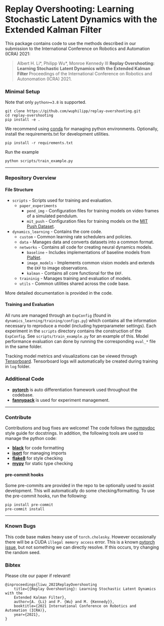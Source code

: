 # Replay Overshooting: Learning Stochastic Latent Dynamics with the Extended Kalman Filter

This package contains code to use the methods described in our submission to the International
Conference on Robotics and Automation (ICRA) 2021:

<blockquote>
    Albert H. Li*, Philipp Wu*, Monroe Kennedy III
    <strong>
         Replay Overshooting: Learning Stochastic Latent
         Dynamics with the Extended Kalman Filter
    </strong>
    Proceedings of the International Conference on Robotics and Autonomation
    (ICRA) 2021.
</blockquote>

### Minimal Setup
Note that only `python>=3.8` is supported.

```
git clone https://github.com/wuphilipp/replay-overshooting.git
cd replay-overshooting
pip install -e .
```

We recommend using [conda](https://docs.conda.io/en/latest/) for managing python
environments. Optionally, install the requirements.txt for development utilities.
```
pip install -r requirements.txt
```

Run the example
```
python scripts/train_example.py
```

---

### Repository Overview

#### File Structure
 * `scripts` - Scripts used for training and evaluation.
   * `paper_experiments`
     * `pend_img` - Configuration files for training models on video frames of a
     simulated pendulum.
     * `mit_push` - Configuration files for training models on the [MIT Push Dataset](https://mcube.mit.edu/push-dataset/index.html).
 * `dynamics_learning` - Contains the core code.
   * `custom` - Common learning rate schedulers and policies.
   * `data` - Manages data and converts datasets into a common format.
   * `networks` - Contains all code for creating neural dynamics models.
     * `baseline` - Includes implementations of baseline models from
     [PlaNet](https://planetrl.github.io/).
     * `image_models` - Implements common vision models and extends the `EKF` to
     image observations.
     * `kalman` - Contains all core functional for the `EKF`.
   * `traininig` - Manages training and evaluation of models.
   * `utils` - Common utilities shared across the code base.

More detailed documentation is provided in the code.

#### Training and Evaluation
All runs are managed through an `ExpConfig` (found in
`dynamics_learning/training/configs.py`) which contains all the information
necessary to reproduce a model (including hyperparameter settings). Each
experiment in the `scripts` directory contains the
construction of the `ExpConfig`. See `scripts/train_example.py` for an example
of this. Model performance evaluation can done by running the corresponding
`eval_*` file in the same folder.

Tracking model metrics and visualizations can be viewed through
[Tensorboard](https://www.tensorflow.org/tensorboard). Tensorboard logs will
automatically be created during training in `log` folder.


### Additional Code

- **[pytorch](https://pytorch.org)** is auto differentiation framework used
  throughout the codebase.
- **[fannypack](https://github.com/brentyi/fannypack)** is used for experiment
  management.

---

### Contribute

Contributions and bug fixes are welcome! The code follows the [numpydoc](https://numpydoc.readthedocs.io/en/latest/format.html)
style guide for docstrings. In addition, the following tools are used to manage
the python code:

  - **[black](https://github.com/psf/black)** for code formatting
  - **[isort](https://github.com/pycqa/isort/)** for managing imports
  - **[flake8](https://flake8.pycqa.org/en/latest/)** for style checking
  - **[mypy](http://mypy-lang.org/)** for static type checking


#### pre-commit hooks

Some pre-commits are provided in the repo to be optionally used to assist development. This will automatically do some checking/formatting. To use the pre-commit hooks, run the following:

```
pip install pre-commit
pre-commit install
```

---

### Known Bugs
This code base makes heavy use of `torch.cholesky`. However occasionally there
will be a CUDA `illegal memory access` error. This is a known [pytorch issue](https://discuss.pytorch.org/t/cuda-illegal-memory-access-when-using-batched-torch-cholesky/51624),
but not something we can directly resolve. If this occurs, try changing the
random seed.


### Bibtex
Please cite our paper if relevant!
```
@inproceedings{liwu_2021ReplayOvershooting
    title={{Replay Overshooting}: Learning Stochastic Latent Dynamics with the
    Extended Kalman Filter},
    author={A. {Li} and P. {Wu} and M. {Kennedy}},
    booktitle={2021 International Conference on Robotics and Automation (ICRA)},
    year={2021},
}
```

